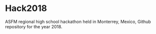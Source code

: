 # Hack2018
ASFM regional high school hackathon held in Monterrey, Mexico, Github repository for the year 2018. 
